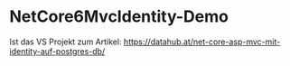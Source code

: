 # NetCore6MvcIdentity-Demo

Ist das VS Projekt zum Artikel: https://datahub.at/net-core-asp-mvc-mit-identity-auf-postgres-db/
